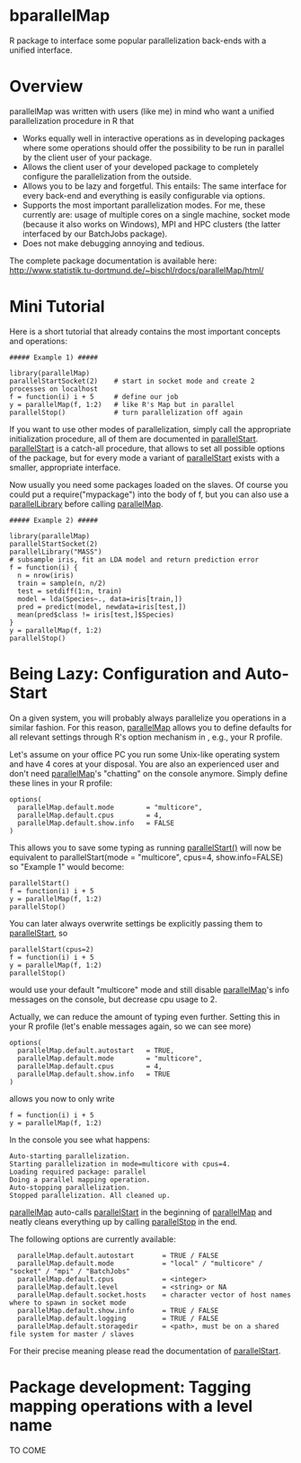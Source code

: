 bparallelMap
===========

R package to interface some popular parallelization back-ends with a unified interface. 

Overview
========

parallelMap was written with users (like me) in mind who want a unified parallelization procedure in R that

* Works equally well in interactive operations as in developing packages where some operations should offer the possibility to be run in parallel by the client user of your package. 
* Allows the client user of your developed package to completely configure the parallelization from the outside. 
* Allows you to be lazy and forgetful. This entails: The same interface for every back-end and everything is easily configurable via options. 
* Supports the most important parallelization modes. For me, these currently are: usage of multiple cores on a single machine, socket mode (because it also works on Windows), MPI and HPC clusters (the latter interfaced by our BatchJobs package).
* Does not make debugging annoying and tedious. 

The complete package documentation is available here:
http://www.statistik.tu-dortmund.de/~bischl/rdocs/parallelMap/html/

Mini Tutorial
=============

Here is a short tutorial that already contains the most important concepts and operations: 

```splus
##### Example 1) #####

library(parallelMap)
parallelStartSocket(2)    # start in socket mode and create 2 processes on localhost
f = function(i) i + 5     # define our job
y = parallelMap(f, 1:2)   # like R's Map but in parallel
parallelStop()            # turn parallelization off again
```

If you want to use other modes of parallelization, simply call the appropriate initialization procedure, all of them are documented in [parallelStart](http://www.statistik.tu-dortmund.de/~bischl/rdocs/parallelMap/html/parallelStart.html). [parallelStart](http://www.statistik.tu-dortmund.de/~bischl/rdocs/parallelMap/html/parallelStart.html) is a catch-all procedure, that allows to set all possible options of the package, but for every mode a variant of [parallelStart](http://www.statistik.tu-dortmund.de/~bischl/rdocs/parallelMap/html/parallelStart.html) exists with a smaller, appropriate interface.

Now usually you need some packages loaded on the slaves. Of course you could put a require("mypackage") into the body of f, but you can also use a [parallelLibrary](http://www.statistik.tu-dortmund.de/~bischl/rdocs/parallelMap/html/parallelLibrary.html) before calling [parallelMap](http://www.statistik.tu-dortmund.de/~bischl/rdocs/parallelMap/html/parallelMap.html).

```splus
##### Example 2) #####

library(parallelMap)
parallelStartSocket(2)    
parallelLibrary("MASS") 
# subsample iris, fit an LDA model and return prediction error
f = function(i) {
  n = nrow(iris)
  train = sample(n, n/2)
  test = setdiff(1:n, train)
  model = lda(Species~., data=iris[train,])
  pred = predict(model, newdata=iris[test,])
  mean(pred$class != iris[test,]$Species)
}
y = parallelMap(f, 1:2)   
parallelStop()            
```

Being Lazy: Configuration and Auto-Start
========================================

On a given system, you will probably always parallelize you operations in a similar fashion. For this reason, [parallelMap](http://www.statistik.tu-dortmund.de/~bischl) allows you to define defaults for all relevant settings through R's option mechanism in , e.g., your R profile.  

Let's assume on your office PC you run some Unix-like operating system and have 4 cores at your disposal. You are also an experienced user and don't need [parallelMap](http://www.statistik.tu-dortmund.de/~bischl/rdocs/parallelMap/html/parallelMap.html)'s "chatting" on the console anymore. Simply define these lines in your R profile:


```splus
options(
  parallelMap.default.mode        = "multicore",
  parallelMap.default.cpus        = 4,
  parallelMap.default.show.info   = FALSE
)
```

This allows you to save some typing as running [parallelStart()](http://www.statistik.tu-dortmund.de/~bischl/rdocs/parallelMap/html/parallelStart.html) will now be equivalent to parallelStart(mode = "multicore", cpus=4, show.info=FALSE) so "Example 1" would become:

```splus
parallelStart()  
f = function(i) i + 5 
y = parallelMap(f, 1:2)
parallelStop()         
```

You can later always overwrite settings be explicitly passing them to [parallelStart](http://www.statistik.tu-dortmund.de/~bischl/rdocs/parallelMap/html/parallelStart.html), so 


```splus
parallelStart(cpus=2)  
f = function(i) i + 5 
y = parallelMap(f, 1:2)
parallelStop()         
```

would use your default "multicore" mode and still disable [parallelMap](http://www.statistik.tu-dortmund.de/~bischl/rdocs/parallelMap/html/parallelMap.html)'s info messages on the console, but decrease cpu usage to 2. 

Actually, we can reduce the amount of typing even further. Setting this in your R profile (let's enable messages again, so we can see more)

```splus
options(
  parallelMap.default.autostart   = TRUE,
  parallelMap.default.mode        = "multicore",
  parallelMap.default.cpus        = 4,
  parallelMap.default.show.info   = TRUE
)
```

allows you now to only write 


```splus
f = function(i) i + 5 
y = parallelMap(f, 1:2)
```

In the console you see what happens:

```
Auto-starting parallelization.
Starting parallelization in mode=multicore with cpus=4.
Loading required package: parallel
Doing a parallel mapping operation.
Auto-stopping parallelization.
Stopped parallelization. All cleaned up.
```

[parallelMap](http://www.statistik.tu-dortmund.de/~bischl/rdocs/parallelMap/html/parallelMap.html) auto-calls [parallelStart](http://www.statistik.tu-dortmund.de/~bischl/rdocs/parallelMap/html/parallelStart.html) in the beginning of [parallelMap](http://www.statistik.tu-dortmund.de/~bischl/rdocs/parallelMap/html/parallelMap.html) and neatly cleans everything up by calling [parallelStop](http://www.statistik.tu-dortmund.de/~bischl/rdocs/parallelMap/html/parallelStop.html) in the end. 

The following options are currently available:

```splus
  parallelMap.default.autostart       = TRUE / FALSE
  parallelMap.default.mode            = "local" / "multicore" / "socket" / "mpi" / "BatchJobs"
  parallelMap.default.cpus            = <integer>
  parallelMap.default.level           = <string> or NA
  parallelMap.default.socket.hosts    = character vector of host names where to spawn in socket mode
  parallelMap.default.show.info       = TRUE / FALSE
  parallelMap.default.logging         = TRUE / FALSE
  parallelMap.default.storagedir      = <path>, must be on a shared file system for master / slaves
```

For their precise meaning please read the documentation of [parallelStart](http://www.statistik.tu-dortmund.de/~bischl/rdocs/parallelMap/html/parallelStart.html).


Package development: Tagging mapping operations with a level name
=================================================================

TO COME






